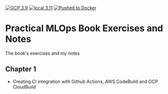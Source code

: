 [![GCP 3.9](https://github.com/moaaztaha/Practical-MLOps-Book-Exercises-and-Notes/actions/workflows/gcp.yml/badge.svg)](https://github.com/moaaztaha/Practical-MLOps-Book-Exercises-and-Notes/actions/workflows/gcp.yml) [![local 3.11](https://github.com/moaaztaha/Practical-MLOps-Book-Exercises-and-Notes/actions/workflows/local.yml/badge.svg)](https://github.com/moaaztaha/Practical-MLOps-Book-Exercises-and-Notes/actions/workflows/local.yml) [![Pushed to Docker](https://github.com/moaaztaha/Practical-MLOps-Book-Exercises-and-Notes/actions/workflows/docker.yml/badge.svg)](https://github.com/moaaztaha/Practical-MLOps-Book-Exercises-and-Notes/actions/workflows/docker.yml)
# Practical MLOps Book Exercises and Notes
 The book's exercises and my notes

## Chapter 1
- Creating CI integration with Github Actions, AWS CodeBuild and GCP CloudBuild

